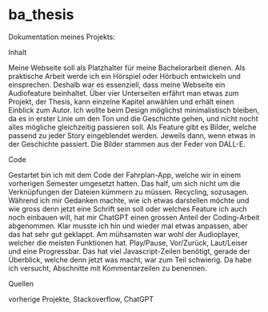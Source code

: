 # ba_thesis

Dokumentation meines Projekts:

Inhalt

Meine Webseite soll als Platzhalter für meine Bachelorarbeit dienen. Als praktische Arbeit werde ich ein Hörspiel oder Hörbuch entwickeln und einsprechen. Deshalb war es essenziell, dass meine Webseite ein Audiofeature beinhaltet. Über vier Unterseiten erfährt man etwas zum Projekt, der Thesis, kann einzelne Kapitel anwählen und erhält einen Einblick zum Autor. Ich wollte beim Design möglichst minimalistisch bleiben, da es in erster Linie um den Ton und die Geschichte gehen, und nicht nocht alles mögliche gleichzeitig passieren soll. Als Feature gibt es Bilder, welche passend zu jeder Story eingeblendet werden. Jeweils dann, wenn etwas in der Geschichte passiert. Die Bilder stammen aus der Feder von DALL-E. 

Code

Gestartet bin ich mit dem Code der Fahrplan-App, welche wir in einem vorherigen Semester umgesetzt hatten. Das half, um sich nicht um die Verknüpfungen der Dateien kümmern zu müssen. Recycling, sozusagen. Während ich mir Gedanken machte, wie ich etwas darstellen möchte und wie gross denn jetzt eine Schrift sein soll oder welches Feature ich auch noch einbauen will, hat mir ChatGPT einen grossen Anteil der Coding-Arbeit abgenommen. Klar musste ich hin und wieder mal etwas anpassen, aber das hat sehr gut geklappt. Am mühsamsten war wohl der Audioplayer, welcher die meisten Funktionen hat. Play/Pause, Vor/Zurück, Laut/Leiser und eine Progressbar. Das hat viel Javascript-Zeilen benötigt, gerade der Überblick, welche denn jetzt was macht, war zum Teil schwierig. Da habe ich versucht, Abschnitte mit Kommentarzeilen zu benennen. 


Quellen

vorherige Projekte,
Stackoverflow,
ChatGPT
